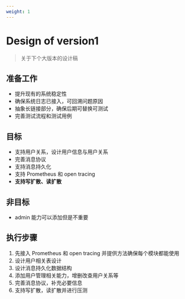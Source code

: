 ```yaml
---
weight: 1
---
```


# Design of version1

> 关于下个大版本的设计稿

## 准备工作

- 提升现有的系统稳定性
- 确保系统日志已接入，可回溯问题原因
- 抽象长链接部分，确保后期可替换可测试
- 完善测试流程和测试用例

## 目标

- 支持用户关系，设计用户信息与用户关系
- 完善消息协议
- 支持消息持久化
- 支持 Prometheus 和 open tracing
- **支持写扩散、读扩散**

## 非目标

- admin 能力可以添加但是不重要

## 执行步骤

1. 先接入 Prometheus 和 open tracing 并提供方法确保每个模块都能使用
2. 设计用户相关表设计
3. 设计消息持久化数据结构
4. 添加用户管理相关能力，增删改查用户关系等
5. 完善消息协议，补充必要信息
6. 支持写扩散，读扩散并进行压测
